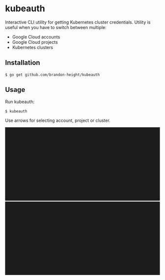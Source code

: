 # kubeauth

Interactive CLI utility for getting Kubernetes cluster credentials. Utility is useful when you have to switch between multiple:

* Google Cloud accounts
* Google Cloud projects
* Kubernetes clusters

## Installation

```
$ go get github.com/brandon-height/kubeauth
```

## Usage
Run kubeauth:
```bash
$ kubeauth
```
Use arrows for selecting account, project or cluster.


![Terminal Example](./example_term.svg)
<img src="./example_term.svg">